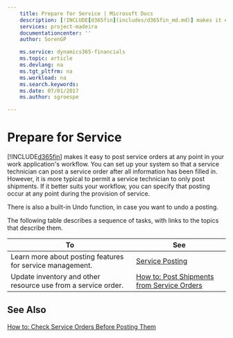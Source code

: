 ```yaml
---
    title: Prepare for Service | Microsoft Docs
    description: [!INCLUDE[d365fin](includes/d365fin_md.md)] makes it easy to post service orders at any point in your work application's workflow. You can set up your system so that a service technician can post a service order after all information has been filled in. However, it is more typical to permit a service technician to only post shipments. If it better suits your workflow, you can specify that posting occur at any point during the provision of service.
    services: project-madeira
    documentationcenter: ''
    author: SorenGP

    ms.service: dynamics365-financials
    ms.topic: article
    ms.devlang: na
    ms.tgt_pltfrm: na
    ms.workload: na
    ms.search.keywords:
    ms.date: 07/01/2017
    ms.author: sgroespe

---
```

# Prepare for Service
[!INCLUDE[d365fin](includes/d365fin_md.md)] makes it easy to post service orders at any point in your work application's workflow. You can set up your system so that a service technician can post a service order after all information has been filled in. However, it is more typical to permit a service technician to only post shipments. If it better suits your workflow, you can specify that posting occur at any point during the provision of service.  
  
 There is also a built-in Undo function, in case you want to undo a posting.  
  
 The following table describes a sequence of tasks, with links to the topics that describe them.   
  
|**To**|**See**|  
|------------|-------------|  
|Learn more about posting features for service management.|[Service Posting](../service-posting.md)|  
|Update inventory and other resource use from a service order.|[How to: Post Shipments from Service Orders](../how-to-post-shipments-from-service-orders.md)|  
  
## See Also  
 [How to: Check Service Orders Before Posting Them](../how-to-check-service-orders-before-posting-them.md)